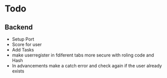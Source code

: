 # Todo

## Backend
- Setup Port
- Score for user
- Add Tasks
- make userregister in fdiferent tabs more secure with roling code and Hash
- In advancements make a catch error and check again if the user already exists